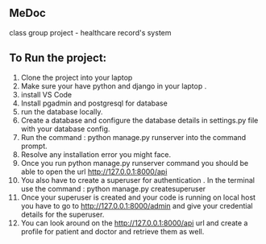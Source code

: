 ## MeDoc
class group project - healthcare record's system

## To Run the project:
1. Clone the project into your laptop
2. Make sure your have python and django in your laptop  .
3. install VS Code 
4. Install pgadmin and postgresql for database
5. run the database locally. 
6. Create a database and configure the database details in settings.py file with your database config. 
7. Run the command : python manage.py runserver into the command prompt. 
8. Resolve any installation error you might face. 
9. Once you run python manage.py runserver command you should be able to open the url http://127.0.0.1:8000/api
10. You also have to create a superuser for authentication  . In the terminal use the command : python manage.py createsuperuser
11. Once your superuser is created and your code is running on local host you have to go to http://127.0.0.1:8000/admin and give your credential details for the superuser. 
12. You can look around on the http://127.0.0.1:8000/api url and create a profile for patient and doctor and retrieve them as well. 


